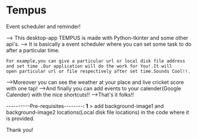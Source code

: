 # Tempus
Event scheduler and reminder!

--> This desktop-app TEMPUS is made with Python-tkinter and some other api's.
--> It is basically a event scheduler where you can set some task to do after a particular time.
    
    For example,you can give a particular url or local disk file address and set time .Our application will do the work for You!.It will
    open particular url or file respectively after set time.Sounds Cool!!.
  
 -->Moreover you can see the weather at your place and live cricket score with one tap!
 -->And finally you can add events to your calender(Google Calender) with the nice shortcuts!!
 -->That's it folks!!
 
 
 ----------Pre-requisites--------:
__1__ > add background-image1 and background-image2 locations(Local disk file locations) in the code where it is provided. 
 
 
 

 Thank you!

